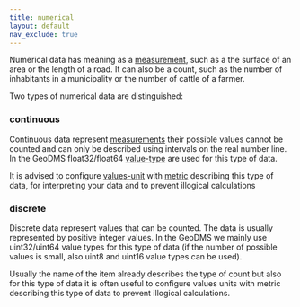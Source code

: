 ```yaml
---
title: numerical
layout: default
nav_exclude: true
---
```

Numerical data has meaning as a [measurement](https://en.wikipedia.org/wiki/Measurement), such as a the surface of an area or the length of a road. It can also be a count, such as the number of inhabitants in a municipality or the number of cattle of a farmer.

Two types of numerical data are distinguished:

### continuous

Continuous data represent [measurements](https://en.wikipedia.org/wiki/Measurement) their possible values cannot be counted and can only be described using intervals on the real number line. In the GeoDMS float32/float64 [value-type](value-type) are used for this type of data.

It is advised to configure [values-unit](values-unit) with [metric](metric) describing this type of data, for interpreting your data and to prevent illogical calculations

### discrete

Discrete data represent values that can be counted. The data is usually represented by positive integer values. In the GeoDMS we mainly use uint32/uint64 value types for this type of data (if the number of possible values is small, also uint8 and uint16 value types can be used).

Usually the name of the item already describes the type of count but also for this type of data it is often useful to configure values units with metric
describing this type of data to prevent illogical calculations.